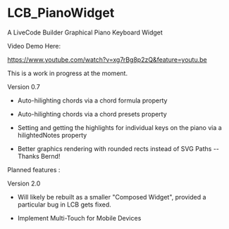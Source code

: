 # LCB_PianoWidget
A LiveCode Builder Graphical Piano Keyboard Widget 

Video Demo Here:

https://www.youtube.com/watch?v=xg7rBg8p2zQ&feature=youtu.be

This is a work in progress at the moment.

Version 0.7

- Auto-hilighting chords via a chord formula property

- Auto-hilighting chords via a chord presets property

- Setting and getting the highlights for individual keys on the piano via a hilightedNotes property

- Better graphics rendering with rounded rects instead of SVG Paths -- Thanks Bernd!

Planned features :

Version 2.0

- Will likely be rebuilt as a smaller "Composed Widget", provided a particular bug in LCB gets fixed.

- Implement Multi-Touch for Mobile Devices



